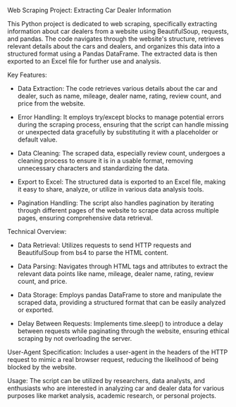Web Scraping Project: Extracting Car Dealer Information

This Python project is dedicated to web scraping, specifically extracting information about car dealers from a website using BeautifulSoup, requests, and pandas. The code navigates through the website's structure, retrieves relevant details about the cars and dealers, and organizes this data into a structured format using a Pandas DataFrame. The extracted data is then exported to an Excel file for further use and analysis.

Key Features:
- Data Extraction: The code retrieves various details about the car and dealer, such as name, mileage, dealer name, rating, review count, and price from the website.

- Error Handling: It employs try/except blocks to manage potential errors during the scraping process, ensuring that the script can handle missing or unexpected data gracefully by substituting it with a placeholder or default value.

- Data Cleaning: The scraped data, especially review count, undergoes a cleaning process to ensure it is in a usable format, removing unnecessary characters and standardizing the data.

- Export to Excel: The structured data is exported to an Excel file, making it easy to share, analyze, or utilize in various data analysis tools.

- Pagination Handling: The script also handles pagination by iterating through different pages of the website to scrape data across multiple pages, ensuring comprehensive data retrieval.

Technical Overview:
- Data Retrieval: Utilizes requests to send HTTP requests and BeautifulSoup from bs4 to parse the HTML content.

- Data Parsing: Navigates through HTML tags and attributes to extract the relevant data points like name, mileage, dealer name, rating, review count, and price.

- Data Storage: Employs pandas DataFrame to store and manipulate the scraped data, providing a structured format that can be easily analyzed or exported.

- Delay Between Requests: Implements time.sleep() to introduce a delay between requests while paginating through the website, ensuring ethical scraping by not overloading the server.

User-Agent Specification: Includes a user-agent in the headers of the HTTP request to mimic a real browser request, reducing the likelihood of being blocked by the website.

Usage:
The script can be utilized by researchers, data analysts, and enthusiasts who are interested in analyzing car and dealer data for various purposes like market analysis, academic research, or personal projects.